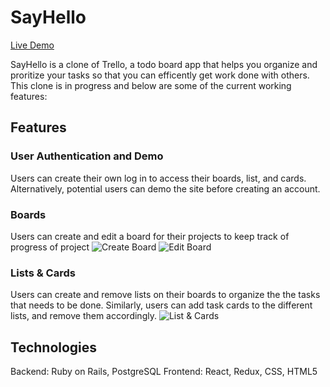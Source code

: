 # SayHello

[Live Demo](https://sayhello-aa.herokuapp.com/#/)

SayHello is a clone of Trello, a todo board app that helps you organize and proritize your tasks so that you can efficently get work done with others. This clone is in progress and below are some of the current working features: 

## Features
### User Authentication and Demo
Users can create their own log in to access their boards, list, and cards. Alternatively, potential users can demo the site before creating an account. 

### Boards
Users can create and edit a board for their projects to keep track of progress of project
![Create Board](fullstack-clone-trello/trello_clone_app/app/assets/images/readme/create-board.png)
![Edit Board](fullstack-clone-trello/trello_clone_app/app/assets/images/readme/ediit-board.png)

### Lists & Cards
Users can create and remove lists on their boards to organize the the tasks that needs to be done. 
Similarly, users can add task cards to the different lists, and remove them accordingly. 
![List & Cards](fullstack-clone-trello/trello_clone_app/app/assets/images/readme/cards-list.png)

## Technologies
Backend: Ruby on Rails, PostgreSQL
Frontend: React, Redux, CSS, HTML5
